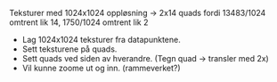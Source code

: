 Teksturer med 1024x1024 oppløsning -> 2x14 quads
fordi 13483/1024 omtrent lik 14, 1750/1024 omtrent lik 2

* Lag 1024x1024 teksturer fra datapunktene.
* Sett teksturene på quads.
* Sett quads ved siden av hverandre. (Tegn quad -> transler med 2x)
* Vil kunne zoome ut og inn. (rammeverket?)